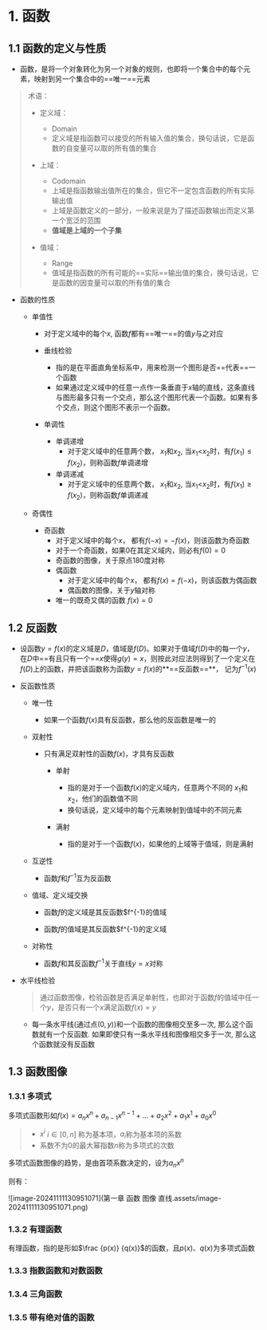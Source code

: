 # 1. 函数
## 1.1 函数的定义与性质
- 函数，是将一个对象转化为另一个对象的规则，也即将一个集合中的每个元素，映射到另一个集合中的==唯一==元素

> 术语：
>
> - 定义域：
>     - Domain
>     - 定义域是指函数可以接受的所有输入值的集合，换句话说，它是函数的自变量可以取的所有值的集合
>
> - 上域：
>     - Codomain
>     - 上域是指函数输出值所在的集合，但它不一定包含函数的所有实际输出值
>     - 上域是函数定义的一部分，一般来说是为了描述函数输出而定义第一个宽泛的范围
>     - **值域是上域的一个子集**
>
> - 值域：
>     - Range
>     - 值域是指函数的所有可能的==实际==输出值的集合，换句话说，它是函数的因变量可以取的所有值的集合

- 函数的性质

    - 单值性

        - 对于定义域中的每个$x$, 函数$f$都有==唯一==的值$y$与之对应
        - 垂线检验
            - 指的是在平面直角坐标系中，用来检测一个图形是否==代表==一个函数
            - 如果通过定义域中的任意一点作一条垂直于$x$轴的直线，这条直线与图形最多只有一个交点，那么这个图形代表一个函数。如果有多个交点，则这个图形不表示一个函数。

        - 单调性
            - 单调递增
                - 对于定义域中的任意两个数， $x_1$和$x_2$, 当$x_1$<$x_2$时，有$f(x_1) \leq f(x_2)$，则称函数$f$单调递增
            - 单调递减
                - 对于定义域中的任意两个数， $x_1$和$x_2$, 当$x_1$<$x_2$时，有$f(x_1) \geq f(x_2)$，则称函数$f$单调递减

    - 奇偶性
        - 奇函数
            - 对于定义域中的每个$x$， 都有$f(-x) = -f(x)$，则该函数为奇函数
            - 对于一个奇函数，如果0在其定义域内，则必有$f(0)=0$
            - 奇函数的图像，关于原点180度对称
            - 偶函数
                - 对于定义域中的每个$x$， 都有$f(x) = f(-x)$，则该函数为偶函数
                - 偶函数的图像，关于$y$轴对称
            - 唯一的既奇又偶的函数 $f(x)=0$

## 1.2 反函数

- 设函数$y=f(x)$的定义域是$D$，值域是$f(D)$。如果对于值域$f(D)$中的每一个$y$，在$D$中==有且只有一个==$x$使得$g(y)=x$，则按此对应法则得到了一个定义在$f(D)$上的函数，并把该函数称为函数$y=f(x)$的**==反函数==**， 记为$f^{-1}(x)$

- 反函数性质

    - 唯一性
        - 如果一个函数$f(x)$具有反函数，那么他的反函数是唯一的

    - 双射性

        - 只有满足双射性的函数$f(x)$，才具有反函数

            - 单射
                - 指的是对于一个函数$f(x)$的定义域内，任意两个不同的 $x_1$和$x_2$，他们的函数值不同
                - 换句话说，定义域中的每个元素映射到值域中的不同元素

            - 满射
                - 指的是对于一个函数$f(x)$，如果他的上域等于值域，则是满射

    - 互逆性
        - 函数$f$和$f^{-1}$互为反函数

    - 值域、定义域交换

        - 函数$f$的定义域是其反函数$f^{-1}的值域

        - 函数$f$的值域是其反函数$f^{-1}的定义域

    - 对称性
        - 函数$f$和其反函数$f^{-1}$关于直线$y=x$对称

- 水平线检验

    >  通过函数图像，检验函数是否满足单射性，也即对于函数$f$的值域中任一个$y$，是否只有一个$x$满足函数$f(x)=y$

    - 每一条水平线(通过点$(0, y)$)和一个函数的图像相交至多一次, 那么这个函数就有一个反函数. 如果即使只有一条水平线和图像相交多于一次, 那么这个函数就没有反函数 

## 1.3 函数图像

### 1.3.1 多项式

多项式函数形如$f(x)=a_nx^n + a_{n-1}x^{n-1}+...+ a_2x^2 + a_1x^1 + a_0x^0$

> - $x^i$ $i \in [0, n]$ 称为基本项，$a_i$称为基本项的系数
> - 系数不为0的最大幂指数$n$称为多项式的次数

多项式函数图像的趋势，是由首项系数决定的，设为$a_nx^n$

则有：

![image-20241111130951071](第一章 函数 图像 直线.assets/image-20241111130951071.png)

### 1.3.2 有理函数

有理函数，指的是形如$\frac {p(x)} {q(x)}$的函数，且$p(x)$、$q(x)$为多项式函数

### 1.3.3 指数函数和对数函数

### 1.3.4 三角函数

### 1.3.5 带有绝对值的函数


























